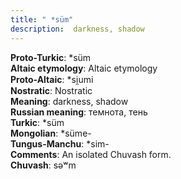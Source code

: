 ```yaml
---
title: " *süm"
description:  darkness, shadow
---
```


<strong>Proto-Turkic</strong>:  *süm<br>
<strong>Altaic etymology</strong>:  Altaic etymology<br>
<strong> Proto-Altaic</strong>:  *si̯umi<br>
<strong>Nostratic</strong>:  Nostratic<br>
<strong>Meaning</strong>:  darkness, shadow<br>
<strong>Russian meaning</strong>:  темнота, тень<br>
<strong>Turkic</strong>:  *süm<br>
<strong>Mongolian</strong>:  *süme-<br>
<strong>Tungus-Manchu</strong>:  *sim-<br>
<strong>Comments</strong>:  An isolated Chuvash form.<br>
<strong>Chuvash</strong>:  sǝʷm<br>


